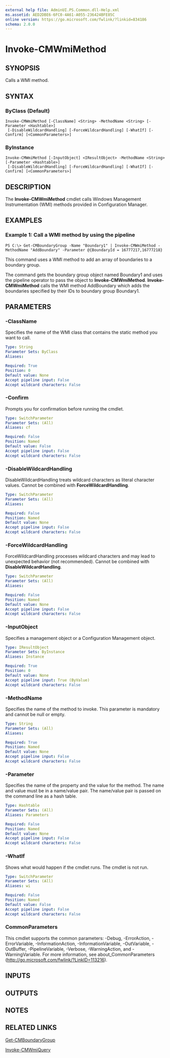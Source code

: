 ```yaml
---
external help file: AdminUI.PS.Common.dll-Help.xml
ms.assetid: AED2DBE6-6FC0-4A61-A055-236424BFE85C
online version: https://go.microsoft.com/fwlink/?linkid=834186
schema: 2.0.0
---
```


# Invoke-CMWmiMethod

## SYNOPSIS
Calls a WMI method.

## SYNTAX

### ByClass (Default)
```
Invoke-CMWmiMethod [-ClassName] <String> -MethodName <String> [-Parameter <Hashtable>]
 [-DisableWildcardHandling] [-ForceWildcardHandling] [-WhatIf] [-Confirm] [<CommonParameters>]
```

### ByInstance
```
Invoke-CMWmiMethod [-InputObject] <IResultObject> -MethodName <String> [-Parameter <Hashtable>]
 [-DisableWildcardHandling] [-ForceWildcardHandling] [-WhatIf] [-Confirm] [<CommonParameters>]
```

## DESCRIPTION
The **Invoke-CMWmiMethod** cmdlet calls Windows Management Instrumentation (WMI) methods provided in Configuration Manager.

## EXAMPLES

### Example 1: Call a WMI method by using the pipeline
```
PS C:\> Get-CMBoundaryGroup -Name "Boundary1" | Invoke-CMWmiMethod -MethodName "AddBoundary" -Parameter @{BoundaryId = 16777217,16777218}
```

This command uses a WMI method to add an array of boundaries to a boundary group.

The command gets the boundary group object named Boundary1 and uses the pipeline operator to pass the object to **Invoke-CMWmiMethod**.
**Invoke-CMWmiMethod** calls the WMI method AddBoundary which adds the boundaries specified by their IDs to boundary group Boundary1.

## PARAMETERS

### -ClassName
Specifies the name of the WMI class that contains the static method you want to call.

```yaml
Type: String
Parameter Sets: ByClass
Aliases: 

Required: True
Position: 0
Default value: None
Accept pipeline input: False
Accept wildcard characters: False
```

### -Confirm
Prompts you for confirmation before running the cmdlet.

```yaml
Type: SwitchParameter
Parameter Sets: (All)
Aliases: cf

Required: False
Position: Named
Default value: False
Accept pipeline input: False
Accept wildcard characters: False
```

### -DisableWildcardHandling
DisableWildcardHandling treats wildcard characters as literal character values. Cannot be combined with **ForceWildcardHandling**.

```yaml
Type: SwitchParameter
Parameter Sets: (All)
Aliases: 

Required: False
Position: Named
Default value: None
Accept pipeline input: False
Accept wildcard characters: False
```

### -ForceWildcardHandling
ForceWildcardHandling processes wildcard characters and may lead to unexpected behavior (not recommended). Cannot be combined with **DisableWildcardHandling**.

```yaml
Type: SwitchParameter
Parameter Sets: (All)
Aliases: 

Required: False
Position: Named
Default value: None
Accept pipeline input: False
Accept wildcard characters: False
```

### -InputObject
Specifies a management object or a Configuration Management object.

```yaml
Type: IResultObject
Parameter Sets: ByInstance
Aliases: Instance

Required: True
Position: 0
Default value: None
Accept pipeline input: True (ByValue)
Accept wildcard characters: False
```

### -MethodName
Specifies the name of the method to invoke.
This parameter is mandatory and cannot be null or empty.

```yaml
Type: String
Parameter Sets: (All)
Aliases: 

Required: True
Position: Named
Default value: None
Accept pipeline input: False
Accept wildcard characters: False
```

### -Parameter
Specifies the name of the property and the value for the method.
The name and value must be in a name/value pair.
The name/value pair is passed on the command line as a hash table.

```yaml
Type: Hashtable
Parameter Sets: (All)
Aliases: Parameters

Required: False
Position: Named
Default value: None
Accept pipeline input: False
Accept wildcard characters: False
```

### -WhatIf
Shows what would happen if the cmdlet runs.
The cmdlet is not run.

```yaml
Type: SwitchParameter
Parameter Sets: (All)
Aliases: wi

Required: False
Position: Named
Default value: False
Accept pipeline input: False
Accept wildcard characters: False
```

### CommonParameters
This cmdlet supports the common parameters: -Debug, -ErrorAction, -ErrorVariable, -InformationAction, -InformationVariable, -OutVariable, -OutBuffer, -PipelineVariable, -Verbose, -WarningAction, and -WarningVariable. For more information, see about_CommonParameters (http://go.microsoft.com/fwlink/?LinkID=113216).

## INPUTS

## OUTPUTS

## NOTES

## RELATED LINKS

[Get-CMBoundaryGroup](Get-CMBoundaryGroup.md)

[Invoke-CMWmiQuery](Invoke-CMWmiQuery.md)


